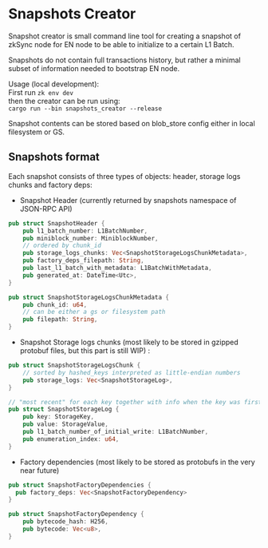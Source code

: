 # Snapshots Creator

Snapshot creator is small command line tool for creating a snapshot of zkSync node for EN node to be able to initialize
to a certain L1 Batch.

Snapshots do not contain full transactions history, but rather a minimal subset of information needed to bootstrap EN
node.

Usage (local development):\
First run `zk env dev` \
then the creator can be run using:  
`cargo run --bin snapshots_creator --release`

Snapshot contents can be stored based on blob_store config either in local filesystem or GS.

## Snapshots format

Each snapshot consists of three types of objects: header, storage logs chunks and factory deps:

- Snapshot Header (currently returned by snapshots namespace of JSON-RPC API)

```rust
pub struct SnapshotHeader {
    pub l1_batch_number: L1BatchNumber,
    pub miniblock_number: MiniblockNumber,
    // ordered by chunk_id
    pub storage_logs_chunks: Vec<SnapshotStorageLogsChunkMetadata>,
    pub factory_deps_filepath: String,
    pub last_l1_batch_with_metadata: L1BatchWithMetadata,
    pub generated_at: DateTime<Utc>,
}

pub struct SnapshotStorageLogsChunkMetadata {
    pub chunk_id: u64,
    // can be either a gs or filesystem path
    pub filepath: String,
}
```

- Snapshot Storage logs chunks (most likely to be stored in gzipped protobuf files, but this part is still WIP) :

```rust
pub struct SnapshotStorageLogsChunk {
    // sorted by hashed_keys interpreted as little-endian numbers
    pub storage_logs: Vec<SnapshotStorageLog>,
}

// "most recent" for each key together with info when the key was first used
pub struct SnapshotStorageLog {
    pub key: StorageKey,
    pub value: StorageValue,
    pub l1_batch_number_of_initial_write: L1BatchNumber,
    pub enumeration_index: u64,
}
```

- Factory dependencies (most likely to be stored as protobufs in the very near future)

```rust
pub struct SnapshotFactoryDependencies {
  pub factory_deps: Vec<SnapshotFactoryDependency>
}

pub struct SnapshotFactoryDependency {
    pub bytecode_hash: H256,
    pub bytecode: Vec<u8>,
}
```
